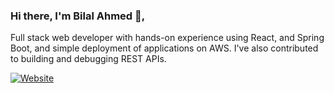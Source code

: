 ### Hi there, I'm Bilal Ahmed 👋,
Full stack web developer with hands-on experience using React, and Spring Boot, and simple deployment of applications on AWS. I've also contributed to building and debugging REST APIs.

[![Website](https://img.shields.io/website?label=Bilal-Ahmed-Dev.com&style=for-the-badge&url=https%3A%2F%2Fwww.bilal-ahmed-dev.com)](https://www.bilal-ahmed-dev.com)

